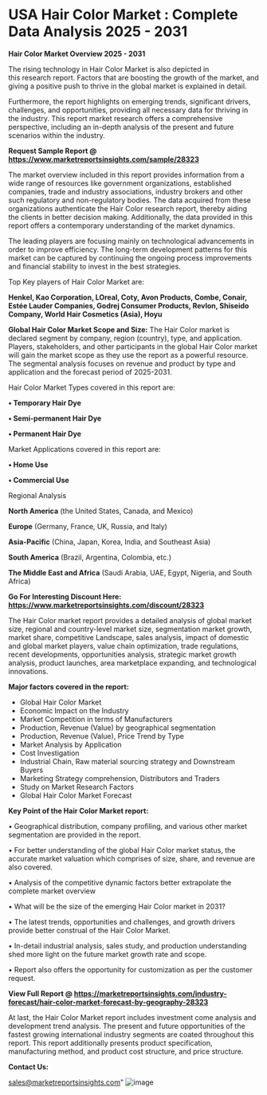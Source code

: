 # USA Hair Color Market : Complete Data Analysis 2025 - 2031

<Strong> Hair Color Market Overview 2025 - 2031</strong>

The rising technology in Hair Color Market is also depicted in this research report. Factors that are boosting the growth of the market, and giving a positive push to thrive in the global market is explained in detail.

Furthermore, the report highlights on emerging trends, significant drivers, challenges, and opportunities, providing all necessary data for thriving in the industry. This report market research offers a comprehensive perspective, including an in-depth analysis of the present and future scenarios within the industry.

<strong>Request Sample Report @ <a href=https://www.marketreportsinsights.com/sample/28323>https://www.marketreportsinsights.com/sample/28323</a></strong>

The market overview included in this report provides information from a wide range of resources like government organizations, established companies, trade and industry associations, industry brokers and other such regulatory and non-regulatory bodies. The data acquired from these organizations authenticate the Hair Color research report, thereby aiding the clients in better decision making. Additionally, the data provided in this report offers a contemporary understanding of the market dynamics.

The leading players are focusing mainly on technological advancements in order to improve efficiency. The long-term development patterns for this market can be captured by continuing the ongoing process improvements and financial stability to invest in the best strategies.

Top Key players of Hair Color Market are:

<strong>Henkel, Kao Corporation, LOreal, Coty, Avon Products, Combe, Conair, Estée Lauder Companies, Godrej Consumer Products, Revlon, Shiseido Company, World Hair Cosmetics (Asia), Hoyu</strong>

<strong><b>Global Hair Color Market Scope and Size:</b></strong>
The Hair Color market is declared segment by company, region (country), type, and application. Players, stakeholders, and other participants in the global Hair Color market will gain the market scope as they use the report as a powerful resource. The segmental analysis focuses on revenue and product by type and application and the forecast period of 2025-2031.

Hair Color Market Types covered in this report are:

<strong>• Temporary Hair Dye

• Semi-permanent Hair Dye

• Permanent Hair Dye</strong>

Market Applications covered in this report are:

<strong>• Home Use

• Commercial Use</strong> 

Regional Analysis

<strong>North America</strong> (the United States, Canada, and Mexico)

<strong>Europe</strong> (Germany, France, UK, Russia, and Italy)

<strong>Asia-Pacific</strong> (China, Japan, Korea, India, and Southeast Asia)

<strong>South America</strong> (Brazil, Argentina, Colombia, etc.)

<strong>The Middle East and Africa</strong> (Saudi Arabia, UAE, Egypt, Nigeria, and South Africa)

<strong>Go For Interesting Discount Here: <a href=https://www.marketreportsinsights.com/discount/28323>https://www.marketreportsinsights.com/discount/28323</a></strong>

The Hair Color market report provides a detailed analysis of global market size, regional and country-level market size, segmentation market growth, market share, competitive Landscape, sales analysis, impact of domestic and global market players, value chain optimization, trade regulations, recent developments, opportunities analysis, strategic market growth analysis, product launches, area marketplace expanding, and technological innovations.

<strong><b>Major factors covered in the report:</b></strong>
<ul>
  <li>Global Hair Color Market </li>
  <li>Economic Impact on the Industry</li>
  <li>Market Competition in terms of Manufacturers</li>
  <li>Production, Revenue (Value) by geographical segmentation</li>
  <li>Production, Revenue (Value), Price Trend by Type</li>
  <li>Market Analysis by Application</li>
  <li>Cost Investigation</li>
  <li>Industrial Chain, Raw material sourcing strategy and Downstream Buyers</li>
  <li>Marketing Strategy comprehension, Distributors and Traders</li>
  <li>Study on Market Research Factors</li>
  <li>Global Hair Color Market Forecast</li>
</ul>

<strong><b>Key Point of the Hair Color Market report:</b></strong>

• Geographical distribution, company profiling, and various other market segmentation are provided in the report.

• For better understanding of the global Hair Color market status, the accurate market valuation which comprises of size, share, and revenue are also covered.

• Analysis of the competitive dynamic factors better extrapolate the complete market overview

• What will be the size of the emerging Hair Color market in 2031?

• The latest trends, opportunities and challenges, and growth drivers provide better construal of the Hair Color Market.

• In-detail industrial analysis, sales study, and production understanding shed more light on the future market growth rate and scope.

• Report also offers the opportunity for customization as per the customer request.

<strong><b>View Full Report @ <a href=https://marketreportsinsights.com/industry-forecast/hair-color-market-forecast-by-geography-28323>https://marketreportsinsights.com/industry-forecast/hair-color-market-forecast-by-geography-28323</a></b></strong>


At last, the Hair Color Market report includes investment come analysis and development trend analysis. The present and future opportunities of the fastest growing international industry segments are coated throughout this report. This report additionally presents product specification, manufacturing method, and product cost structure, and price structure.

<strong>Contact Us:</strong>

sales@marketreportsinsights.com"
![image](https://github.com/user-attachments/assets/65b582d4-3631-4acd-95b1-b13db6447661)
